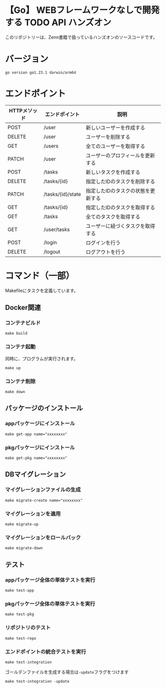 # 【Go】 WEBフレームワークなしで開発する TODO API ハンズオン
このリポジトリーは、Zenn書籍で扱っているハンズオンのソースコードです。

# バージョン
```
go version go1.23.1 darwin/arm64
```

# エンドポイント
| HTTPメソッド | エンドポイント       | 説明                        |
|--------------|----------------------|-----------------------------|
| POST         | /user               | 新しいユーザーを作成する      |
| DELETE       | /user               | ユーザーを削除する           |
| GET          | /users              | 全てのユーザーを取得する      |
| PATCH        | /user               | ユーザーのプロフィールを更新する |
| POST         | /tasks              | 新しいタスクを作成する        |
| DELETE       | /tasks/{id}         | 指定したIDのタスクを削除する   |
| PATCH        | /tasks/{id}/state         | 指定したIDのタスクの状態を更新する |
| GET          | /tasks/{id}         | 指定したIDのタスクを取得する   |
| GET          | /tasks              | 全てのタスクを取得する        |
| GET          | /user/tasks         | ユーザーに紐づくタスクを取得する |
| POST         | /login              | ログインを行う        |
| DELETE       | /logout             | ログアウトを行う      |

# コマンド（一部）
Makefileにタスクを定義しています。

## Docker関連

### コンテナビルド
```
make build
```

### コンテナ起動
同時に、プログラムが実行されます。
```
make up
```

### コンテナ削除
```
make down
```

## パッケージのインストール

### appパッケージにインストール
```
make get-app name="xxxxxxxx"
```

### pkgパッケージにインストール
```
make get-pkg name="xxxxxxxx"
```

## DBマイグレーション

### マイグレーションファイルの生成
```
make migrate-create name="xxxxxxxx"
```
### マイグレーションを適用
```
make migrate-up
```

### マイグレーションをロールバック
```
make migrate-down
```

## テスト
### appパッケージ全体の単体テストを実行
```
make test-app
```
### pkgパッケージ全体の単体テストを実行
```
make test-pkg
```

### リポジトリのテスト
```
make test-repo
```

### エンドポイントの統合テストを実行
```
make test-integration
```
ゴールデンファイルを生成する場合は`-update`フラグをつけます
```
make test-integration -update
```




